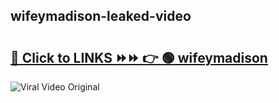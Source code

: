 
 ## wifeymadison-leaked-video 

# <h2><a href="https://clipsfans.com/wifeymadison&ref=git">🔗 Click to LINKS ⏩⏩ 👉 🟢 wifeymadison </a></h2>

<a href="https://clipsfans.com/wifeymadison&ref=git" rel="nofollow" data-target="animated-image.originalLink"><img src="https://i.ibb.co.com/xMMVF88/686577567.gif" alt="Viral Video Original" style="max-width: 100%; display: inline-block;" data-target="animated-image.originalImage"></a>
